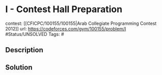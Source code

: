 # I - Contest Hall Preparation

contest: [[CFICPC/100155/100155|Arab Collegiate Programming Contest 2012]]
url: https://codeforces.com/gym/100155/problem/I
#Status/UNSOLVED
Tags: #

## Description

## Solution

